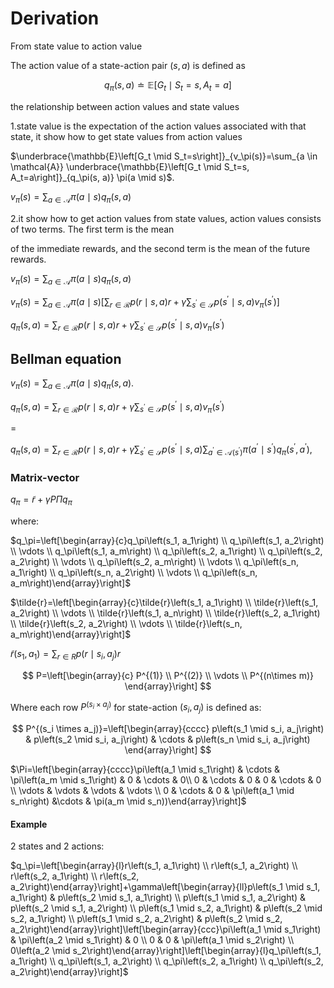﻿# Derivation

From state value to action value

The action value of a state-action pair $(s, a)$ is defined as

$$
q_\pi(s, a) \doteq \mathbb{E}\left[G_t \mid S_t=s, A_t=a\right]
$$

the relationship between action values and state values

1.state value is the expectation of the action values associated with that state, it show how to get state values from action values

$\underbrace{\mathbb{E}\left[G_t \mid S_t=s\right]}_{v_\pi(s)}=\sum_{a \in \mathcal{A}} \underbrace{\mathbb{E}\left[G_t \mid S_t=s, A_t=a\right]}_{q_\pi(s, a)} \pi(a \mid s)$.

$v_\pi(s)=\sum_{a \in \mathcal{A}} \pi(a \mid s) q_\pi(s, a)$

2.it show how to get action values from state values, action values consists of two terms. The first term is the mean

of the immediate rewards, and the second term is the mean of the future rewards.

$v_\pi(s)=\sum_{a \in \mathcal{A}} \pi(a \mid s) q_\pi(s, a)$

$v_\pi(s)=\sum_{a \in \mathcal{A}} \pi(a \mid s)\left[\sum_{r \in \mathcal{R}} p(r \mid s, a) r+\gamma \sum_{s^{\prime} \in \mathcal{S}} p\left(s^{\prime} \mid s, a\right) v_\pi\left(s^{\prime}\right)\right]$

$q_\pi(s, a)=\sum_{r \in \mathcal{R}} p(r \mid s, a) r+\gamma \sum_{s^{\prime} \in \mathcal{S}} p\left(s^{\prime} \mid s, a\right) v_\pi\left(s^{\prime}\right)$


## Bellman equation

$v_\pi(s)=\sum_{a \in \mathcal{A}} \pi(a \mid s) q_\pi(s, a)$.

$q_\pi(s, a)=\sum_{r \in \mathcal{R}} p(r \mid s, a) r+\gamma \sum_{s^{\prime} \in \mathcal{S}} p\left(s^{\prime} \mid s, a\right) v_\pi\left(s^{\prime}\right)$

=

$q_\pi(s, a)=\sum_{r \in \mathcal{R}} p(r \mid s, a) r+\gamma \sum_{s^{\prime} \in \mathcal{S}} p\left(s^{\prime} \mid s, a\right) \sum_{a^{\prime} \in \mathcal{A}\left(s^{\prime}\right)} \pi\left(a^{\prime} \mid s^{\prime}\right) q_\pi\left(s^{\prime}, a^{\prime}\right)$,

### Matrix-vector

$q_\pi=\tilde{r}+\gamma P \Pi q_\pi$

where:

$q_\pi=\left[\begin{array}{c}q_\pi\left(s_1, a_1\right) \\ q_\pi\left(s_1, a_2\right) \\ \vdots \\ q_\pi\left(s_1, a_m\right) \\ q_\pi\left(s_2, a_1\right) \\ q_\pi\left(s_2, a_2\right) \\ \vdots \\ q_\pi\left(s_2, a_m\right) \\ \vdots \\ q_\pi\left(s_n, a_1\right) \\ q_\pi\left(s_n, a_2\right) \\ \vdots \\ q_\pi\left(s_n, a_m\right)\end{array}\right]$

$\tilde{r}=\left[\begin{array}{c}\tilde{r}\left(s_1, a_1\right) \\ \tilde{r}\left(s_1, a_2\right) \\ \vdots \\ \tilde{r}\left(s_1, a_n\right) \\ \tilde{r}\left(s_2, a_1\right) \\ \tilde{r}\left(s_2, a_2\right) \\ \vdots \\ \tilde{r}\left(s_n, a_m\right)\end{array}\right]$

$\tilde{r}\left(s_1, a_1\right)$$=\sum_{r \in R} p\left(r \mid s_i, a_j\right) r$


$$
P=\left[\begin{array}{c}
P^{(1)} \\
P^{(2)} \\
\vdots \\
P^{(n\times m)}
\end{array}\right]
$$

Where each row $P^{(s_i \times a_j)}$ for state-action $(s_i,a_j)$ is defined as:

$$
P^{(s_i \times a_j)}=\left[\begin{array}{cccc}
p\left(s_1 \mid s_i, a_j\right) & p\left(s_2 \mid s_i, a_j\right) & \cdots & p\left(s_n \mid s_i, a_j\right) 
\end{array}\right]
$$

$\Pi=\left[\begin{array}{cccc}\pi\left(a_1 \mid s_1\right) & \cdots & \pi\left(a_m \mid s_1\right) & 0 & \cdots & 0\\ 0 & \cdots & 0 & 0 & \cdots & 0 \\ \vdots & \vdots & \vdots & \vdots \\ 0 & \cdots & 0 & \pi\left(a_1 \mid s_n\right) &\cdots & \pi(a_m \mid s_n))\end{array}\right]$

#### Example

2 states and 2 actions:


$q_\pi=\left[\begin{array}{l}r\left(s_1, a_1\right) \\ r\left(s_1, a_2\right) \\ r\left(s_2, a_1\right) \\ r\left(s_2, a_2\right)\end{array}\right]+\gamma\left[\begin{array}{ll}p\left(s_1 \mid s_1, a_1\right) & p\left(s_2 \mid s_1, a_1\right) \\ p\left(s_1 \mid s_1, a_2\right) & p\left(s_2 \mid s_1, a_2\right) \\ p\left(s_1 \mid s_2, a_1\right) & p\left(s_2 \mid s_2, a_1\right) \\ p\left(s_1 \mid s_2, a_2\right) & p\left(s_2 \mid s_2, a_2\right)\end{array}\right]\left[\begin{array}{ccc}\pi\left(a_1 \mid s_1\right) & \pi\left(a_2 \mid s_1\right) & 0 \\ 0 & 0 & \pi\left(a_1 \mid s_2\right) \\ 0\left(a_2 \mid s_2\right)\end{array}\right]\left[\begin{array}{l}q_\pi\left(s_1, a_1\right) \\ q_\pi\left(s_1, a_2\right) \\ q_\pi\left(s_2, a_1\right) \\ q_\pi\left(s_2, a_2\right)\end{array}\right]$

